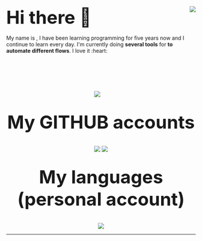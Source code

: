 
<img align="right" src="https://github-readme-stats.vercel.app/api?username=YvanMARTY&show_icons=true&theme=dracula&hide_border=true" />
<font size="10">
<b>
Hi there 👋
</b>
</font>
<br />
<br />
My name is <bYvan</b>, I have been learning programming for five years now and I continue to learn every day. I'm currently doing <strong>several tools</strong> for <strong>to automate different flows</strong>. I love it :heart:

<p align="center">
	<br />
	<br />
	<br />
	<br />
	<br />
	<a href="https://www.linkedin.com/in/martyyvan/"><img src="http://img.shields.io/badge/Linkedin-Yvan%20MARTY-1DA1F2?style=for-the-badge" /></a>
	&nbsp;&nbsp;&nbsp;&nbsp;
	<br />
	<br />
	<br />
	<font size="10">
		<b>
			My GITHUB accounts
		</b>
	</font>
	<br />
	<br />
	<br />
	<a href="https://github.com/YvanMARTY"><img src="https://github-readme-stats.vercel.app/api?username=YvanMARTY&show_icons=true&theme=tokyonight" /></a>
	<a href="https://github.com/ChaumeilDigital"><img src="https://github-readme-stats.vercel.app/api?username=ChaumeilDigital&show_icons=true&theme=tokyonight" /></a>
	<br />
	<br />
	<br />
	<font size="10">
		<b>
			My languages (personal account)
		</b>
	</font>
	<br />
	<br />
	<br />
	<a href="https://github.com/YvanMARTY"><img src="https://github-readme-stats.vercel.app/api/top-langs?username=YvanMARTY&layout=compact&theme=radical" /></a>
</p>

___
